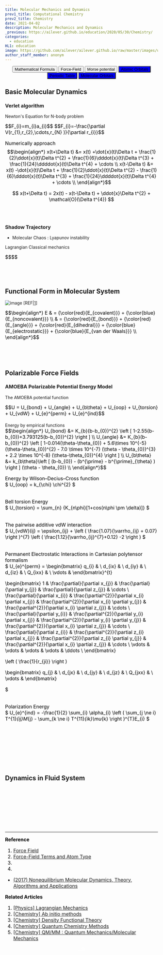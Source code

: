 ```yaml
---
title: Molecular Mechanics and Dynamics
prev1_title: Computational Chemistry
prev2_title: Chemistry
date: 2021-04-02
description: Molecular Mechanics and Dynamics
_previous: https://ailever.github.io/education/2020/05/30/Chemistry/
categories:
  - education
HL1: education
image: https://github.com/ailever/ailever.github.io/raw/master/images/unsplash/gray_Chemistry.png
author_staff_member: anonym
---
```


<!-- Top Block -->
<div align="center" class="top_btn_box">
  <button class="top_btn" type="button" onclick="location.href='https://en.wikipedia.org/wiki/Help:Displaying_a_formula'">Mathematical Formula</button>
  <button class="top_btn" type="button" onclick="location.href='https://en.wikipedia.org/wiki/Force_field_(chemistry)'">Force-Field</button>
  <button class="top_btn" type="button" onclick="location.href='https://en.wikipedia.org/wiki/Morse_potential'">Morse potential</button>
  <button class="top_btn" type="button" style="background-color:blue;" onclick="location.href='https://ailever.github.io/education/2021/03/03/_PHY-qm-en-atomic-orbitals/'">Atomic Orbitals</button>
  <button class="top_btn" type="button" style="background-color:blue;" onclick="location.href='https://ailever.github.io/education/2021/04/02/_CHEM-pc-en-periodic-table/'">Periodic Table</button>
  <button class="top_btn" type="button" style="background-color:blue;" onclick="location.href='https://ailever.github.io/education/2021/04/02/_CHEM-ic-en-molecular-orbitals/'">Molecular Orbitals</button>
</div>
<!-- Top Block -->

## Basic Molecular Dynamics
### Verlet algorithm
Newton's Equation for N-body problem
<div align="left" style="font-size:medium;font-weight:normal;color:black;background-color:unset;">
$$F_{i}=m_{i}a_{i}$$
$$F_{i}=-\frac{\partial V(r_{1},r_{2},\cdots,r_{N} )}{\partial r_{i}}$$

Numerically approach 
$$\begin{align*}
  x(t+\Delta t) &= x(t) +\dot{x}(t)\Delta t + \frac{1}{2}\ddot{x}(t)\Delta t^{2} + \frac{1}{6}\dddot{x}(t)\Delta t^{3} + \frac{1}{24}\ddddot{x}(t)\Delta t^{4} + \cdots \\
  x(t-\Delta t) &= x(t) -\dot{x}(t)\Delta t + \frac{1}{2}\ddot{x}(t)\Delta t^{2} - \frac{1}{6}\dddot{x}(t)\Delta t^{3} + \frac{1}{24}\ddddot{x}(t)\Delta t^{4} + \cdots \\  
\end{align*}$$

$$
x(t+\Delta t) = 2x(t) - x(t-\Delta t) + \ddot{x}\Delta t^{2} + \mathcal{O}(\Delta t^{4})  
$$
<br><br></div>

### Shadow Trajectory
- Molecular Chaos : Lyapunov instability

Lagrangian Classical mechanics
<div align="left" style="font-size:medium;font-weight:normal;color:black;background-color:unset;">
$$$$
<br><br></div>



<div align="left" style="font-size:medium;font-weight:normal;color:black;background-color:unset;">
<br><br></div>

## Functional Form in Molecular System
![image](https://user-images.githubusercontent.com/52376448/114148491-c832b100-9954-11eb-8102-a0bd892c0d16.png)
[REF|<a href="#REF">1</a>]
<div align="left" style="font-size:medium;font-weight:normal;color:black;background-color:unset;">
$$\begin{align*}
E & = {\color{red}{E_{covalent}}} + {\color{blue}{E_{noncovalent}}} \\
& = {\color{red}{E_{bond}}} + {\color{red}{E_{angle}}} + {\color{red}{E_{dihedral}}} + {\color{blue}{E_{electrostatic}}} + {\color{blue}{E_{van der Waals}}} \\
\end{align*}$$

</div>

<br><br><br>
## Polarizable Force Fields
### AMOEBA Polarizable Potential Energy Model
The AMOEBA potential function
<div align="left" style="font-size:medium;font-weight:normal;color:black;background-color:unset;">
$$U = U_{bond} + U_{angle} + U_{b\theta} + U_{oop} + U_{torsion} + U_{vdW} + U_{e}^{perm} + U_{e}^{ind}$$  
<br><br></div>
Energy by empirical functions
<div align="left" style="font-size:medium;font-weight:normal;color:black;background-color:unset;">
$$\begin{align*}
  U_{bond} &= K_{b}(b-b_{0})^{2} \left [ 1-2.55(b-b_{0})+3.793125(b-b_{0})^{2} \right ] \\
  U_{angle} &= K_{b}(b-b_{0})^{2} \left [ 
  1-0.014(\theta-\theta_{0}) 
  + 5.6\times 10^{-5}(\theta-\theta_{0})^{2} 
  - 7.0 \times 10^{-7} (\theta - \theta_{0})^{3} 
  + 2.2 \times 10^{-8} (\theta-\theta_{0})^{4} \right ] \\ 
  U_{b\theta} &= k_{b\theta}\left [ (b-b_{0}) - (b^{\prime} - b^{\prime}_{\theta} ) \right ] (\theta - \theta_{0}) \\ 
\end{align*}$$

Energy by Wilson–Decius–Cross function<br>
$
  U_{oop} = k_{\chi} \chi^{2}
$<br><br>

Bell torsion Energy<br>
$
U_{torsion} = \sum_{n} {K_{n\phi}[1+cos(n\phi \pm \delta)]}
$<br><br>

The pairwise additive vdW interaction<br>
$
U_{vdW}(ij) = \epsilon_{ij} + \left ( \frac{1.07}{\varrho_{ij} + 0.07} \right )^{7} \left ( \frac{1.12}{\varrho_{ij}^{7}+0.12} -2 \right )
$<br><br>

Permanent Electrostatic Interactions in Cartesian polytensor formalism<br>
$
U_{e}^{perm} = 
\begin{bmatrix}
q_{i} &  \\
d_{ix} &  \\
d_{iy} & \\
d_{iz} & \\
Q_{ixx} & \\
\vdots & 
\end{bmatrix}^{t}

\begin{bmatrix}
1                               & \frac{\partial}{\partial x_{j}}                    & \frac{\partial}{\partial y_{j}} & \frac{\partial}{\partial z_{j}} & \cdots \\
\frac{\partial}{\partial x_{i}} & \frac{\partial^{2}}{\partial x_{i} \partial x_{j}} & \frac{\partial^{2}}{\partial x_{i} \partial y_{j}} & \frac{\partial^{2}}{\partial x_{i} \partial z_{j}} & \cdots \\
\frac{\partial}{\partial y_{i}} & \frac{\partial^{2}}{\partial y_{i} \partial x_{j}} & \frac{\partial^{2}}{\partial y_{i} \partial y_{j}} & \frac{\partial^{2}}{\partial x_{i} \partial z_{j}} & \cdots \\
\frac{\partial}{\partial z_{i}} & \frac{\partial^{2}}{\partial z_{i} \partial x_{j}} & \frac{\partial^{2}}{\partial z_{i} \partial y_{j}} & \frac{\partial^{2}}{\partial x_{i} \partial z_{j}} & \cdots \\
\vdots                          & \vdots                                             & \vdots & \vdots & \ddots \\
\end{bmatrix}

\left ( \frac{1}{r_{ji}} \right )

\begin{bmatrix}
q_{j} &  \\
d_{jx} &  \\
d_{jy} & \\
d_{jz} & \\
Q_{jxx} & \\
\vdots & 
\end{bmatrix}

$<br><br>

Polarization Energy<br>
$
U_{e}^{ind} = -\frac{1}{2} \sum_{i} \alpha_{i} \left ( \sum_{j \ne i} T^{1}_{ij}M_{j} - \sum_{k \ne i} T^{11}_{ik}\mu_{k} \right )^{T}E_{i}
$<br><br>

<br><br></div>




<br><br><br>
## Dynamics in Fluid System

<!-- Content Block -->
<div align="left" style="font-size:medium;font-weight:normal;color:black;background-color:unset;">　<br><br></div>
<div align="left" style="font-size:medium;font-weight:normal;color:black;background-color:unset;">　<br><br></div>
<div align="left" style="font-size:medium;font-weight:normal;color:black;background-color:unset;">　<br><br></div>
<!-- Content Block -->

---

<!-- Reference Block -->
<div align="left" style="font-size:medium;font-weight:normal;color:black;background-color:unset;">
<b id='REF'>Reference</b>
<ol>
  <li><a href="https://en.wikipedia.org/wiki/Force_field_(chemistry)">Force Field</a></li>
  <li><a href="http://www.chem.cmu.edu/courses/09-560/docs/msi/ffbsim/B_AtomTypes.html">Force-Field Terms and Atom Type</a></li>
  <li></li>
  <li></li>
</ol>
<ul>
  <li><a href="https://www.cambridge.org/core/books/nonequilibrium-molecular-dynamics/7F7B15A46CD6D0CD7C2BE3452C98D662">(2017) Nonequilibrium Molecular Dynamics, Theory, Algorithms and Applications</a></li>
</ul>
</div>
<!-- Reference Block -->

<!-- Article Block -->
<div align="left" style="font-size:medium;font-weight:normal;color:black;background-color:unset;">
<b id='ART'>Related Articles</b>
<ol>
  <li><a href="https://ailever.github.io/education/2021/03/03/_PHY-cm-en-lagrangian-mechanics/">[Physics] Lagrangian Mechanics</a></li>
  <li><a href="https://ailever.github.io/education/2021/04/02/_CHEM-cc-en-ab-initio-methods/">[Chemistry] Ab initio methods</a></li>
  <li><a href="https://ailever.github.io/education/2021/04/02/_CHEM-cc-en-density-functional-theory/">[Chemistry] Density Functional Theory</a></li>
  <li><a href="https://ailever.github.io/education/2021/04/02/_CHEM-cc-en-quantum-chemistry-methods/">[Chemistry] Quantum Chemistry Methods</a></li>
  <li><a href="https://ailever.github.io/education/2021/04/02/_CHEM-cc-en-qm-mm/">[Chemistry] QM/MM : Quantum Mechanics/Molecular Mechanics</a></li>
</ol>
</div>
<!-- Article Block -->

<!-- Bottom Block -->
<div align="center" class="bottom_btn_box">
  <span class="bottom_btn"><a href="https://github.com/ailever/ailever.github.io/blob/master/_posts/education/2021-04-02-_CHEM-cc-en-molecular-mechanics-and-dynamics.md" target="_blank" style="color:white">Edit</a></span>
</div>
<!-- Bottom Block -->

<!-- Notice
# Mathematical Expression
- outline : $  $
- inline  : $$  $$

# Default Div Tag
- align : left, right, center
- font-size : xx-small, x-small, small, medium, large, x-large, xx-large
- font-weight : normal, bold
- color : red, orange, yellow, green, cyan, blue, purple, pink, white, gray, brown
- background-color : red, orange, yellow, green, cyan, blue, purple, pink, white, gray, brown

# Html Ref
- color code : https://htmlcolorcodes.com/
- tags : https://www.w3schools.com/tags/default.asp
- attributes : https://www.w3schools.com/tags/ref_attributes.asp
Notice -->


